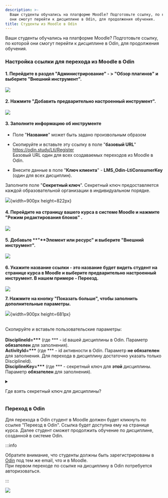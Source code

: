```yaml
---
description: >-
  Ваши студенты обучались на платформе Moodle? Подготовьте ссылку, по которой
  они смогут перейти к дисциплине в Odin, для продолжения обучения.
title: Студенты из Moodle в Odin
---
```


Ваши студенты обучались на платформе Moodle? Подготовьте ссылку, по которой они смогут перейти к дисциплине в Odin, для продолжения обучения.

### Настройка ссылки для перехода из Moodle в Odin

#### 1\. Перейдите в раздел "Администрирование" - >  "Обзор плагинов" и выберите "Внешний инструмент".

![](<../../.gitbook/assets/Screenshot_669 (2).png>)

#### 2\. Нажмите "Добавить предварительно настроенный инструмент".

![](../../.gitbook/assets/Screenshot_671.png)

#### 3\. Заполните информацию об инструменте

-  Поле "**Название**" может быть задано произвольным образом

-  Скопируйте и вставьте эту ссылку в поле "**базовый URL**" <https://odin.study/Lti/Register>\
   Базовый URL один для всех создаваемых переходов из Moodle в Odin.

-  Внесите данные в поле "**Ключ клиента**" - **LMS_Odin-LtiConsumerKey** (один для всех дисциплин).

Заполните поле "**Секретный ключ**". Секретный ключ предоставляется каждой образовательной организации в индивидуальном порядке.

![](./studenty-iz-moodle-v-odin.jpeg){width=900px height=822px}

#### 4\. Перейдите **на страницу вашего курса** в системе Moodle и нажмите **"Режим редактирования блоков"** .

![](<../../.gitbook/assets/image (9) (2) (1).png>)

#### 5\. Добавьте **"**Элемент или ресурс" и выберите "Внешний инструмент".

![](<../../.gitbook/assets/image (10) (2) (1).png>)

#### 6\. Укажите название ссылки - это название будет видеть студент на странице курса в Moodle и выберите предварительно настроенный инструмент. В нашем примере  - Переезд.

![](../../.gitbook/assets/Screenshot_677.png)

**7\. Нажмите на кнопку "Показать больше", чтобы заполнить дополнительные параметры.**

![](./studenty-iz-moodle-v-odin-2.jpeg){width=900px height=681px}

\
Скопируйте и вставьте пользовательские параметры:\
\
**DisciplineId=\*\*\*** (где \*\*\*  - id вашей дисциплины в Odin. Параметр **обязателен** для заполнения).\
**ActivityId=\*\*\*** (где \*\*\* - id активности в Odin. Параметр **не обязателен** для заполнения. Для перехода в дисциплину достаточно указать только DisciplineId).\
**DisciplineKey=\*\*\*** (где \*\*\* - секретный ключ для **этой** дисциплины. Параметр **обязателен** для заполнения).

<details>

<summary>

Где взять секретный ключ для дисциплины?

</summary>

На странице дисциплины по кнопке "Интеграция с Moodle".

![](<../../.gitbook/assets/image (2) (1) (3).png>)

</details>

### Переход в Odin

Для перехода в  Odin студент в  Moodle должен будет  кликнуть по ссылке "Переезд в Odin". Ссылка будет доступна ему на странице курса. Далее студент сможет продолжить обучение по диcциплине, созданной в системе Odin.

:::info 

Обратите внимание, что студенты должны быть зарегистрированы в [Оdin](https://odin.study/ru) под тем же email, что и в Moodle.\
При первом переходе по ссылке на дисциплину в Odin потребуется авторизоваться.

:::

![](../../.gitbook/assets/Screenshot_678.png)